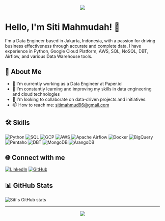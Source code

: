 <p align="center">
  <img src="https://capsule-render.vercel.app/api?type=waving&color=0:ffd1dc,100:ff9aa2&height=200&section=header&text=Hi%20there%20👋%20I%20am%20Siti%20Mahmudah&fontSize=30&fontColor=4a4a4a&animation=twinkling&fontAlignY=35" />
</p>


# Hello, I'm Siti Mahmudah! 👋

I'm a Data Engineer based in Jakarta, Indonesia, with a passion for driving business effectiveness through accurate and complete data. I have experience in Python, Google Cloud Platform, AWS, SQL, NoSQL, DBT, Airflow, and various Data Warehouse tools.

## 🚀 About Me

- 🔭 I'm currently working as a Data Engineer at Paper.id
- 🌱 I'm constantly learning and improving my skills in data engineering and cloud technologies
- 👯 I'm looking to collaborate on data-driven projects and initiatives
- 📫 How to reach me: sitimahmud96@gmail.com

## 🛠️ Skills

![Python](https://img.shields.io/badge/-Python-3776AB?style=flat-square&logo=Python&logoColor=white)
![SQL](https://img.shields.io/badge/-SQL-4479A1?style=flat-square&logo=MySQL&logoColor=white)
![GCP](https://img.shields.io/badge/-Google%20Cloud%20Platform-4285F4?style=flat-square&logo=google-cloud&logoColor=white)
![AWS](https://img.shields.io/badge/-Amazon%20AWS-232F3E?style=flat-square&logo=amazon-aws)
![Apache Airflow](https://img.shields.io/badge/-Apache%20Airflow-017CEE?style=flat-square&logo=Apache%20Airflow&logoColor=white)
![Docker](https://img.shields.io/badge/-Docker-2496ED?style=flat-square&logo=docker&logoColor=white)
![BigQuery](https://img.shields.io/badge/-BigQuery-4285F4?style=flat-square&logo=google-cloud&logoColor=white)
![Pentaho](https://img.shields.io/badge/-Pentaho-0E3D59?style=flat-square)
![DBT](https://img.shields.io/badge/-DBT-FF694B?style=flat-square&logo=dbt&logoColor=white)
![MongoDB](https://img.shields.io/badge/-MongoDB-47A248?style=flat-square&logo=mongodb&logoColor=white)
![ArangoDB](https://img.shields.io/badge/-ArangoDB-DDE072?style=flat-square&logo=arangodb&logoColor=black)

## 🌐 Connect with me

[![LinkedIn](https://img.shields.io/badge/-LinkedIn-0077B5?style=flat-square&logo=LinkedIn&logoColor=white)](https://www.linkedin.com/in/sitimahmudah/)
[![GitHub](https://img.shields.io/badge/-GitHub-181717?style=flat-square&logo=GitHub&logoColor=white)](https://github.com/dailyimah)

## 📊 GitHub Stats

![Siti's GitHub stats](https://github-readme-stats.vercel.app/api?username=dailyimah&show_icons=true&theme=radical)

---
<p align="center">
  <img src="https://capsule-render.vercel.app/api?type=waving&color=0:ffd1dc,100:ffb7c5&height=100&section=footer" />
</p>
